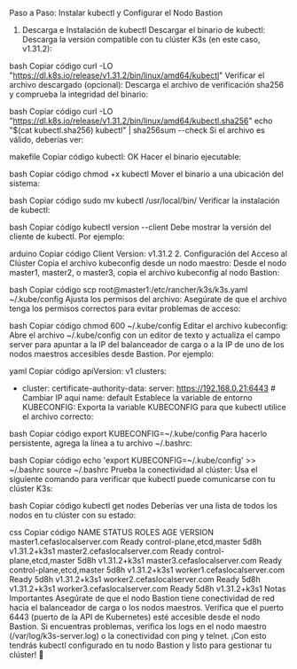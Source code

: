 Paso a Paso: Instalar kubectl y Configurar el Nodo Bastion
1. Descarga e Instalación de kubectl
Descargar el binario de kubectl: Descarga la versión compatible con tu clúster K3s (en este caso, v1.31.2):

bash
Copiar código
curl -LO "https://dl.k8s.io/release/v1.31.2/bin/linux/amd64/kubectl"
Verificar el archivo descargado (opcional): Descarga el archivo de verificación sha256 y comprueba la integridad del binario:

bash
Copiar código
curl -LO "https://dl.k8s.io/release/v1.31.2/bin/linux/amd64/kubectl.sha256"
echo "$(cat kubectl.sha256)  kubectl" | sha256sum --check
Si el archivo es válido, deberías ver:

makefile
Copiar código
kubectl: OK
Hacer el binario ejecutable:

bash
Copiar código
chmod +x kubectl
Mover el binario a una ubicación del sistema:

bash
Copiar código
sudo mv kubectl /usr/local/bin/
Verificar la instalación de kubectl:

bash
Copiar código
kubectl version --client
Debe mostrar la versión del cliente de kubectl. Por ejemplo:

arduino
Copiar código
Client Version: v1.31.2
2. Configuración del Acceso al Clúster
Copia el archivo kubeconfig desde un nodo maestro: Desde el nodo master1, master2, o master3, copia el archivo kubeconfig al nodo Bastion:

bash
Copiar código
scp root@master1:/etc/rancher/k3s/k3s.yaml ~/.kube/config
Ajusta los permisos del archivo: Asegúrate de que el archivo tenga los permisos correctos para evitar problemas de acceso:

bash
Copiar código
chmod 600 ~/.kube/config
Editar el archivo kubeconfig: Abre el archivo ~/.kube/config con un editor de texto y actualiza el campo server para apuntar a la IP del balanceador de carga o a la IP de uno de los nodos maestros accesibles desde Bastion. Por ejemplo:

yaml
Copiar código
apiVersion: v1
clusters:
- cluster:
    certificate-authority-data: <data>
    server: https://192.168.0.21:6443 # Cambiar IP aquí
  name: default
Establece la variable de entorno KUBECONFIG: Exporta la variable KUBECONFIG para que kubectl utilice el archivo correcto:

bash
Copiar código
export KUBECONFIG=~/.kube/config
Para hacerlo persistente, agrega la línea a tu archivo ~/.bashrc:

bash
Copiar código
echo 'export KUBECONFIG=~/.kube/config' >> ~/.bashrc
source ~/.bashrc
Prueba la conectividad al clúster: Usa el siguiente comando para verificar que kubectl puede comunicarse con tu clúster K3s:

bash
Copiar código
kubectl get nodes
Deberías ver una lista de todos los nodos en tu clúster con su estado:

css
Copiar código
NAME                           STATUS   ROLES                       AGE    VERSION
master1.cefaslocalserver.com   Ready    control-plane,etcd,master   5d8h   v1.31.2+k3s1
master2.cefaslocalserver.com   Ready    control-plane,etcd,master   5d8h   v1.31.2+k3s1
master3.cefaslocalserver.com   Ready    control-plane,etcd,master   5d8h   v1.31.2+k3s1
worker1.cefaslocalserver.com   Ready    <none>                      5d8h   v1.31.2+k3s1
worker2.cefaslocalserver.com   Ready    <none>                      5d8h   v1.31.2+k3s1
worker3.cefaslocalserver.com   Ready    <none>                      5d8h   v1.31.2+k3s1
Notas Importantes
Asegúrate de que el nodo Bastion tiene conectividad de red hacia el balanceador de carga o los nodos maestros.
Verifica que el puerto 6443 (puerto de la API de Kubernetes) esté accesible desde el nodo Bastion.
Si encuentras problemas, verifica los logs en el nodo maestro (/var/log/k3s-server.log) o la conectividad con ping y telnet.
¡Con esto tendrás kubectl configurado en tu nodo Bastion y listo para gestionar tu clúster! 🚀